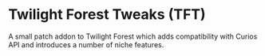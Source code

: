 # Twilight Forest Tweaks (TFT)
A small patch addon to Twilight Forest which adds compatibility with Curios API and introduces a number of niche features.

